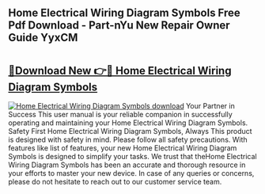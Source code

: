 ## Home Electrical Wiring Diagram Symbols Free Pdf Download - Part-nYu New Repair Owner Guide YyxCM

# <h2><a href="http://dfssz8.blite.top/?on=Home+Electrical+Wiring+Diagram+Symbols">🔗Download New 👉🔴 Home Electrical Wiring Diagram Symbols</a></h2>

[![Home Electrical Wiring Diagram Symbols download](https://i.imgur.com/lujVjoI.png)](http://dfssz8.blite.top/?on=Home+Electrical+Wiring+Diagram+Symbols)
Your Partner in Success This user manual is your reliable companion in successfully operating and maintaining your Home Electrical Wiring Diagram Symbols. Safety First Home Electrical Wiring Diagram Symbols, Always This product is designed with safety in mind. Please follow all safety precautions. With features like list of features, your new Home Electrical Wiring Diagram Symbols is designed to simplify your tasks. We trust that theHome Electrical Wiring Diagram Symbols has been an accurate and thorough resource in your efforts to master your new device. In case of any queries or concerns, please do not hesitate to reach out to our customer service team.
